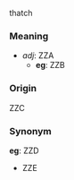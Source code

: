 thatch
### Meaning
+ _adj_: ZZA
    + __eg__: ZZB

### Origin

ZZC

### Synonym

__eg__: ZZD

+ ZZE


